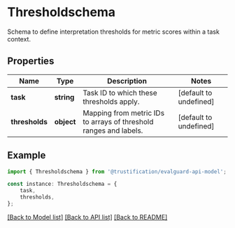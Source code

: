 # Thresholdschema

Schema to define interpretation thresholds for metric scores within a task context.

## Properties

Name | Type | Description | Notes
------------ | ------------- | ------------- | -------------
**task** | **string** | Task ID to which these thresholds apply. | [default to undefined]
**thresholds** | **object** | Mapping from metric IDs to arrays of threshold ranges and labels. | [default to undefined]

## Example

```typescript
import { Thresholdschema } from '@trustification/evalguard-api-model';

const instance: Thresholdschema = {
    task,
    thresholds,
};
```

[[Back to Model list]](../README.md#documentation-for-models) [[Back to API list]](../README.md#documentation-for-api-endpoints) [[Back to README]](../README.md)
